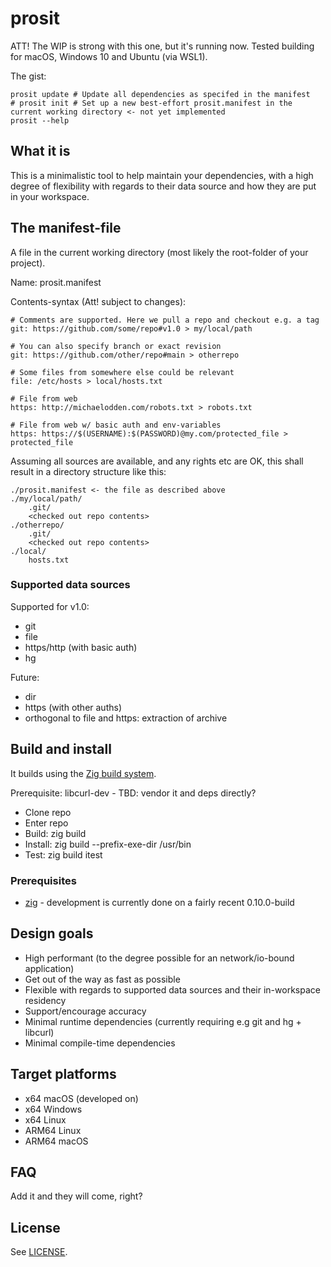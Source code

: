 # prosit

ATT! The WIP is strong with this one, but it's running now. Tested building for macOS, Windows 10 and Ubuntu (via WSL1).

The gist:

    prosit update # Update all dependencies as specifed in the manifest
    # prosit init # Set up a new best-effort prosit.manifest in the current working directory <- not yet implemented
    prosit --help


## What it is

This is a minimalistic tool to help maintain your dependencies, with a high degree of flexibility with regards to their data source and how they are put in your workspace.

## The manifest-file 

A file in the current working directory (most likely the root-folder of your project). 

Name: prosit.manifest

Contents-syntax (Att! subject to changes):

    # Comments are supported. Here we pull a repo and checkout e.g. a tag
    git: https://github.com/some/repo#v1.0 > my/local/path

    # You can also specify branch or exact revision
    git: https://github.com/other/repo#main > otherrepo

    # Some files from somewhere else could be relevant
    file: /etc/hosts > local/hosts.txt

    # File from web
    https: http://michaelodden.com/robots.txt > robots.txt

    # File from web w/ basic auth and env-variables
    https: https://$(USERNAME):$(PASSWORD)@my.com/protected_file > protected_file

Assuming all sources are available, and any rights etc are OK, this shall result in a directory structure like this:

    ./prosit.manifest <- the file as described above
    ./my/local/path/
        .git/
        <checked out repo contents>
    ./otherrepo/
        .git/
        <checked out repo contents>
    ./local/
        hosts.txt

### Supported data sources

Supported for v1.0:
* git
* file
* https/http (with basic auth)
* hg

Future:
* dir
* https (with other auths)
* orthogonal to file and https: extraction of archive


## Build and install

It builds using the [Zig build system](https://ziglang.org/learn/overview/#zig-build-system).

Prerequisite: libcurl-dev - TBD: vendor it and deps directly?

* Clone repo
* Enter repo
* Build: zig build
* Install: zig build --prefix-exe-dir /usr/bin 
* Test: zig build itest


### Prerequisites

* [zig](https://ziglang.org/) - development is currently done on a fairly recent 0.10.0-build

## Design goals

* High performant (to the degree possible for an network/io-bound application)
* Get out of the way as fast as possible
* Flexible with regards to supported data sources and their in-workspace residency
* Support/encourage accuracy
* Minimal runtime dependencies (currently requiring e.g git and hg + libcurl)
* Minimal compile-time dependencies

## Target platforms

* x64 macOS (developed on)
* x64 Windows
* x64 Linux
* ARM64 Linux
* ARM64 macOS

## FAQ

Add it and they will come, right?


## License

See [LICENSE](LICENSE).
